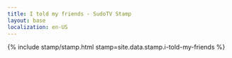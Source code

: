 ```yaml
---
title: I told my friends - SudoTV Stamp
layout: base
localization: en-US
---
```


{% include stamp/stamp.html
    stamp=site.data.stamp.i-told-my-friends
%}